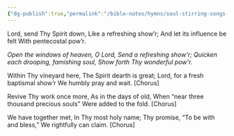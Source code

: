 ```yaml
---
{"dg-publish":true,"permalink":"/bible-notes/hymns/soul-stirring-songs-and-hymns/the-windows-of-heaven/","title":"The Windows of Heaven","created":"","updated":""}
---
```



Lord, send Thy Spirit down,
Like a refreshing show’r;
And let its influence be felt
With pentecostal pow’r.

*Open the windows of heaven, O Lord,
Send a refreshing show’r;
Quicken each drooping, famishing soul,
Show forth Thy wonderful pow’r.*

Within Thy vineyard here,
The Spirit dearth is great;
Lord, for a fresh baptismal show’r
We humbly pray and wait. [Chorus]

Revive Thy work once more,
As in the days of old,
When “near three thousand precious souls”
Were added to the fold. [Chorus]

We have together met,
In Thy most holy name;
Thy promise, “To be with and bless,”
We rightfully can claim. [Chorus]